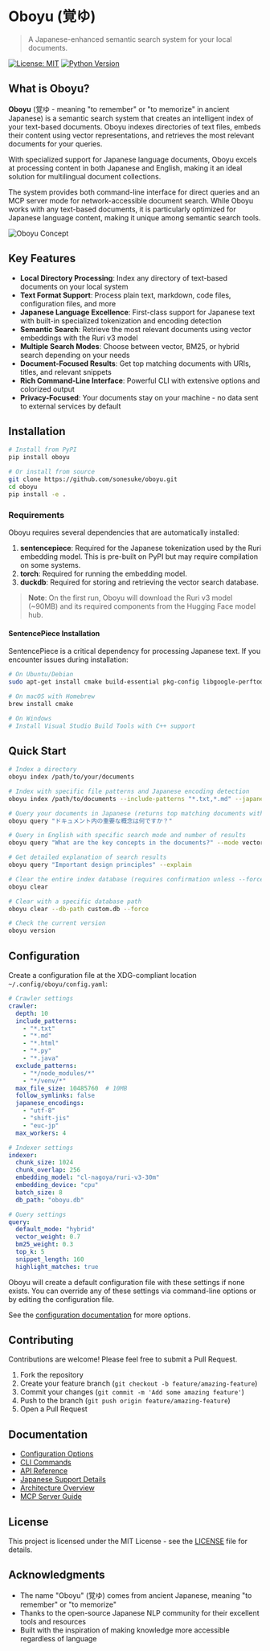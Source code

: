 # Oboyu (覚ゆ)

> A Japanese-enhanced semantic search system for your local documents.

[![License: MIT](https://img.shields.io/badge/License-MIT-yellow.svg)](https://opensource.org/licenses/MIT)
[![Python Version](https://img.shields.io/badge/python-3.8%2B-blue)](https://www.python.org/downloads/)

## What is Oboyu?

**Oboyu** (覚ゆ - meaning "to remember" or "to memorize" in ancient Japanese) is a semantic search system that creates an intelligent index of your text-based documents. Oboyu indexes directories of text files, embeds their content using vector representations, and retrieves the most relevant documents for your queries.

With specialized support for Japanese language documents, Oboyu excels at processing content in both Japanese and English, making it an ideal solution for multilingual document collections.

The system provides both command-line interface for direct queries and an MCP server mode for network-accessible document search. While Oboyu works with any text-based documents, it is particularly optimized for Japanese language content, making it unique among semantic search tools.

![Oboyu Concept](docs/images/oboyu_concept.png)

## Key Features

- **Local Directory Processing**: Index any directory of text-based documents on your local system
- **Text Format Support**: Process plain text, markdown, code files, configuration files, and more
- **Japanese Language Excellence**: First-class support for Japanese text with built-in specialized tokenization and encoding detection
- **Semantic Search**: Retrieve the most relevant documents using vector embeddings with the Ruri v3 model
- **Multiple Search Modes**: Choose between vector, BM25, or hybrid search depending on your needs
- **Document-Focused Results**: Get top matching documents with URIs, titles, and relevant snippets
- **Rich Command-Line Interface**: Powerful CLI with extensive options and colorized output
- **Privacy-Focused**: Your documents stay on your machine - no data sent to external services by default

## Installation

```bash
# Install from PyPI
pip install oboyu

# Or install from source
git clone https://github.com/sonesuke/oboyu.git
cd oboyu
pip install -e .
```

### Requirements

Oboyu requires several dependencies that are automatically installed:

1. **sentencepiece**: Required for the Japanese tokenization used by the Ruri embedding model. This is pre-built on PyPI but may require compilation on some systems.
2. **torch**: Required for running the embedding model.
3. **duckdb**: Required for storing and retrieving the vector search database.

> **Note**: On the first run, Oboyu will download the Ruri v3 model (~90MB) and its required components from the Hugging Face model hub.

#### SentencePiece Installation

SentencePiece is a critical dependency for processing Japanese text. If you encounter issues during installation:

```bash
# On Ubuntu/Debian
sudo apt-get install cmake build-essential pkg-config libgoogle-perftools-dev

# On macOS with Homebrew
brew install cmake

# On Windows
# Install Visual Studio Build Tools with C++ support
```

## Quick Start

```bash
# Index a directory
oboyu index /path/to/your/documents

# Index with specific file patterns and Japanese encoding detection
oboyu index /path/to/documents --include-patterns "*.txt,*.md" --japanese-encodings "utf-8,shift-jis,euc-jp"

# Query your documents in Japanese (returns top matching documents with snippets)
oboyu query "ドキュメント内の重要な概念は何ですか？"

# Query in English with specific search mode and number of results
oboyu query "What are the key concepts in the documents?" --mode vector --top-k 10

# Get detailed explanation of search results
oboyu query "Important design principles" --explain

# Clear the entire index database (requires confirmation unless --force is used)
oboyu clear

# Clear with a specific database path
oboyu clear --db-path custom.db --force

# Check the current version
oboyu version
```

## Configuration

Create a configuration file at the XDG-compliant location `~/.config/oboyu/config.yaml`:

```yaml
# Crawler settings
crawler:
  depth: 10
  include_patterns:
    - "*.txt"
    - "*.md"
    - "*.html"
    - "*.py"
    - "*.java"
  exclude_patterns:
    - "*/node_modules/*"
    - "*/venv/*"
  max_file_size: 10485760  # 10MB
  follow_symlinks: false
  japanese_encodings:
    - "utf-8"
    - "shift-jis"
    - "euc-jp"
  max_workers: 4

# Indexer settings
indexer:
  chunk_size: 1024
  chunk_overlap: 256
  embedding_model: "cl-nagoya/ruri-v3-30m"
  embedding_device: "cpu"
  batch_size: 8
  db_path: "oboyu.db"

# Query settings
query:
  default_mode: "hybrid"
  vector_weight: 0.7
  bm25_weight: 0.3
  top_k: 5
  snippet_length: 160
  highlight_matches: true
```

Oboyu will create a default configuration file with these settings if none exists. You can override any of these settings via command-line options or by editing the configuration file.

See the [configuration documentation](docs/configuration.md) for more options.

## Contributing

Contributions are welcome! Please feel free to submit a Pull Request.

1. Fork the repository
2. Create your feature branch (`git checkout -b feature/amazing-feature`)
3. Commit your changes (`git commit -m 'Add some amazing feature'`)
4. Push to the branch (`git push origin feature/amazing-feature`)
5. Open a Pull Request

## Documentation

- [Configuration Options](docs/configuration.md)
- [CLI Commands](docs/cli.md)
- [API Reference](docs/api.md)
- [Japanese Support Details](docs/japanese.md)
- [Architecture Overview](docs/architecture.md)
- [MCP Server Guide](docs/mcp_server.md)

## License

This project is licensed under the MIT License - see the [LICENSE](LICENSE) file for details.

## Acknowledgments

- The name "Oboyu" (覚ゆ) comes from ancient Japanese, meaning "to remember" or "to memorize"
- Thanks to the open-source Japanese NLP community for their excellent tools and resources
- Built with the inspiration of making knowledge more accessible regardless of language
